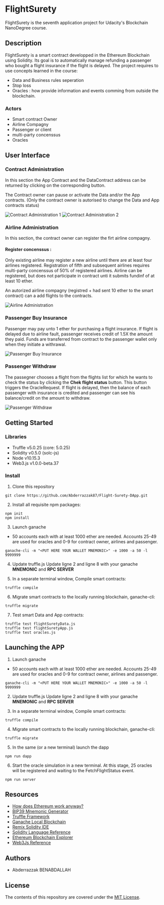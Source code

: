 # FlightSurety

FlightSurety is the seventh application project for Udacity's Blockchain NanoDegree course.

## Description
FlightSurety is a smart contract developped in the Ethereum Blockchain using Solidity. Its goal is to automatically manage refunding a passenger who bought a flight insurance if the flight is delayed.
The project requires to use concepts learned in the course:
* Data and Business rules seperation
* Stop loss
* Oracles : how provide information and events comming from outside the blockchain.

### Actors
* Smart contract Owner
* Airline Compagny
* Passenger or client
* multi-party concenssus
* Oracles

## User Interface
### Contract Administration
In this section the App Contract and the DataContract address can be returned by clicking on the  corresponding button.

The Contract owner can pause or activate the Data and/or the App contracts. (Only the contract owner is autorised to change the Data and App contracts status)

![Contract Administration 1](./images/Contract_Admin1.png "Contract Administration 1")
![Contract Administration 2](./images/Contract_Admin2.png "Contract Administration 2")

### Airline Administration
In this section, the contract owner can register the firt airline compagny. 

#### Register concenssus : 
Only existing airline may register a new airline until there are at least four airlines registered.
Registration of fifth and subsequent airlines requires multi-party concenssus of 50% of registered airlines.
Airline can be registered, but does not participate in contract unti it submits fundinf of at least 10 ether.

An autorized airline compagny (registred + had sent 10 ether to the smart contract) can a add flights to the contracts.

![Airline Administration](./images/Airline_Admin.png "Airline Administration")

### Passenger Buy Insurance
Passenger may pay unto 1 ether for purchasing a flight insurance. If flight is delayed due to airline fault, passenger receives credit of 1.5X the amount they paid. Funds are transferred from contract to the passenger wallet only when they initiate a withrawal.

![Passenger Buy Insurance](./images/Passenger_Section.png "Passenger Buy Insurance")


### Passenger Withdraw
The passegner chooses a flight from the flights list for which he wants to check the status by clicking the **Chek flight status** button. This button triggers the OracleRequest. If flight is delayed, then the balance of each passenger with insurance is credited and passenger can see his balance/credit on the amount to withdraw. 

![Passenger Withdraw](./images/Passenger_Withdraw.png "Passenger Withdraw")

## Getting Started

### Libraries

* Truffle v5.0.25 (core: 5.0.25)
* Solidity v0.5.0 (solc-js)
* Node v10.15.3
* Web3.js v1.0.0-beta.37

### Install
1. Clone this repository
```
git clone https://github.com/Abderrazzak87/Flight-Surety-DApp.git
```
2. Install all requisite npm packages:
```
npm init
npm install
```
3. Launch ganache
* 50 accounts each with at least 1000 ether are needed. Accounts 25-49 are used for oracles and 0-9 for contract owner, airlines and passenger.
```
ganache-cli -m "<PUT HERE YOUR WALLET MNEMONIC>" -e 1000 -a 50 -l 9999999 
```
4. Update truffle.js
Update ligne 2 and ligne 8 with your ganache **MNEMONIC** and **RPC SERVER**

5. In a separate terminal window, Compile smart contracts:
```
truffle compile
```
6. Migrate smart contracts to the locally running blockchain, ganache-cli:
```
truffle migrate
```
7. Test smart Data and App contracts:
```
truffle test flightSuretyData.js
truffle test flightSuretyApp.js
truffle test oracles.js
```

## Launching the APP
1. Launch ganache
* 50 accounts each with at least 1000 ether are needed. Accounts 25-49 are used for oracles and 0-9 for contract owner, airlines and passenger.
```
ganache-cli -m "<PUT HERE YOUR WALLET MNEMONIC>" -e 1000 -a 50 -l 9999999 
```
2. Update truffle.js
Update ligne 2 and ligne 8 with your ganache **MNEMONIC** and **RPC SERVER**

3. In a separate terminal window, Compile smart contracts:
```
truffle compile
```
4. Migrate smart contracts to the locally running blockchain, ganache-cli:
```
truffle migrate
```
5. In the same (or a new terminal) launch the dapp
```
npm run dapp
```
6. Start the oracle simulation in a new terminal. At this stage, 25 oracles will be registered and waiting to the FetchFlightStatus event.
```
npm run server
```

## Resources

* [How does Ethereum work anyway?](https://medium.com/@preethikasireddy/how-does-ethereum-work-anyway-22d1df506369)
* [BIP39 Mnemonic Generator](https://iancoleman.io/bip39/)
* [Truffle Framework](http://truffleframework.com/)
* [Ganache Local Blockchain](http://truffleframework.com/ganache/)
* [Remix Solidity IDE](https://remix.ethereum.org/)
* [Solidity Language Reference](http://solidity.readthedocs.io/en/v0.4.24/)
* [Ethereum Blockchain Explorer](https://etherscan.io/)
* [Web3Js Reference](https://github.com/ethereum/wiki/wiki/JavaScript-API)


## Authors

* Abderrazzak BENABDALLAH

## License

The contents of this repository are covered under the [MIT License](LICENSE).